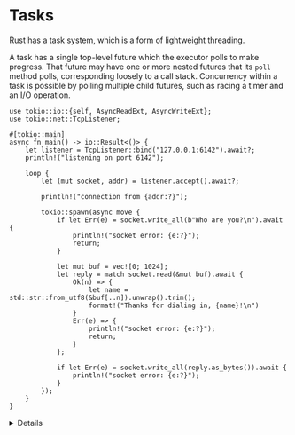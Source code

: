 # Tasks

Rust has a task system, which is a form of lightweight threading.

A task has a single top-level future which the executor polls to make progress.
That future may have one or more nested futures that its `poll` method polls,
corresponding loosely to a call stack. Concurrency within a task is possible by
polling multiple child futures, such as racing a timer and an I/O operation.

```rust,compile_fail
use tokio::io::{self, AsyncReadExt, AsyncWriteExt};
use tokio::net::TcpListener;

#[tokio::main]
async fn main() -> io::Result<()> {
    let listener = TcpListener::bind("127.0.0.1:6142").await?;
	println!("listening on port 6142");

    loop {
        let (mut socket, addr) = listener.accept().await?;

        println!("connection from {addr:?}");

        tokio::spawn(async move {
            if let Err(e) = socket.write_all(b"Who are you?\n").await {
                println!("socket error: {e:?}");
                return;
            }

            let mut buf = vec![0; 1024];
            let reply = match socket.read(&mut buf).await {
                Ok(n) => {
                    let name = std::str::from_utf8(&buf[..n]).unwrap().trim();
                    format!("Thanks for dialing in, {name}!\n")
                }
                Err(e) => {
                    println!("socket error: {e:?}");
                    return;
                }
            };

            if let Err(e) = socket.write_all(reply.as_bytes()).await {
                println!("socket error: {e:?}");
            }
        });
    }
}
```

<details>

Copy this example into your prepared `src/main.rs` and run it from there.

* Ask students to visualize what the state of the example server would be with a
  few connected clients. What tasks exist? What are their Futures?

* This is the first time we've seen an `async` block. This is similar to a
  closure, but does not take any arguments. Its return value is a Future,
  similar to an `async fn`. 

* Refactor the async block into a function, and improve the error handling using `?`.

* `nc` or `telnet` are good tools for this. It's not HTTPS

     - [Netcat (nc)](https://docs.rs/nc/latest/nc/): Netcat is a          versatile networking utility that can be used for various networking tasks, including connecting to network services.

     - [Telnet](https://docs.rs/telnet/latest/telnet/): Telnet is a network protocol used for remote terminal connections to devices over a network. It's a simple way to test network connectivity.

</details>
